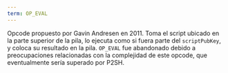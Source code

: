 ```yaml
---
term: OP_EVAL
---
```


Opcode propuesto por Gavin Andresen en 2011. Toma el script ubicado en la parte superior de la pila, lo ejecuta como si fuera parte del `scriptPubKey`, y coloca su resultado en la pila. `OP_EVAL` fue abandonado debido a preocupaciones relacionadas con la complejidad de este opcode, que eventualmente sería superado por P2SH.